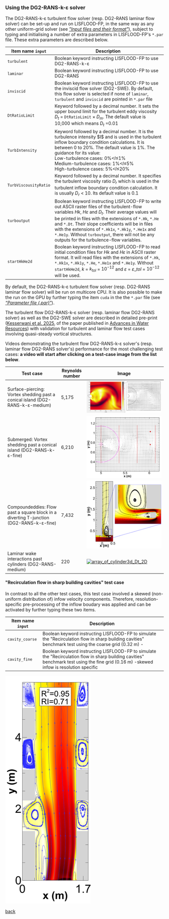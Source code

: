 ### Using the DG2-RANS-k-ε solver
The DG2-RANS-k-ε turbulent flow solver (resp. DG2-RANS laminar flow solver) can be set-up and run on LISFLOOD-FP, in the same way as any other uniform-grid solver (see [*"Input files and their format"*](/Merewether1.md)), subject to typing and initialising a number of extra parameters in LISFLOOD-FP's `*.par` file. These extra parameters are described below. 

| Item name `input`  | Description |
| --------- | ----------- |
|`turbulent`|Boolean keyword instructing LISFLOOD-FP to use DG2-RANS-k-ε|
|`laminar`|Boolean keyword instructing LISFLOOD-FP to use DG2-RANS|
|`inviscid`|Boolean keyword instructing LISFLOOD-FP to use the inviscid flow solver (DG2-SWE). By default, this flow solver is selected if none of `laminar`, `turbulent` and `inviscid` are pointed in `*.par` file|
|`DtRatioLimit`|Keyword followed by a decimal number. It sets the upper bound limit for the turbulent eddy viscosity $D_t$ = `DtRatioLimit` × $D_m$. The default value is 10,000 which means $D_t$ =0.01|
|`TurbIntensity`|Keyword followed by a decimal number. It is the turbulence intensity \$I$ and is used in the turbulent inflow boundary condition calculations. It is between 0 to 20%. The default value is 1%. The guidance for its value: <br> Low-turbulence cases: 0%<*I*≤1% <br> Medium-turbulence cases: 1%<*I*≤5% <br> High-turbulence cases: 5%<*I*≤20%|
|`TurbViscousityRatio`|Keyword followed by a decimal number. It specifies the turbulent viscosity ratio $D_r$ which is used in the turbulent inflow boundary condition calculation. It is usually $D_r$ < 10. Its default value is 0.1|
|`turboutput`|Boolean keyword instructing LISFLOOD-FP to write out ASCII raster files of the turbulent-flow variables $Hk$, *H*$\varepsilon$ and $D_t$. Their average values will be printed in files with the extensions of `*.Hk`, `*.He` and `*.Dt`. Their slope coefficients will be in files with the extensions of `*.Hk1x`, `*.Hk1y`, `*.He1x` and `*.He1y`. Without `turboutput`, there will not be any outputs for the turbulence-flow variables. |
|`startHkHe2d`|Boolean keyword instructing LISFLOOD-FP to read initial condition files for *Hk* and *H*$\varepsilon$ in ASCII raster format. It will read files with the extensions of `*.Hk`, `*.Hk1x`, `*.Hk1y`, `*.He`, `*.He1x` and `*.He1y`. Without `startHkHe2d`, $k$ = $k_{tol}$ = $10^{-12}$ and $\varepsilon$ = $\varepsilon\_{tol}$ = $10^{-12}$ will be used.|

By default, the DG2-RANS-k-ε turbulent flow solver (resp. DG2-RANS laminar flow solver) will be run on multicore CPU. It is also possible to make the run on the GPU by further typing the item `cuda` in the the `*.par` file (see [*“Parameter file (.par)”*](/Merewether1-1.md)). 

The turbulent flow DG2-RANS-k-ε solver (resp. laminar flow DG2-RANS solver) as well as the DG2-SWE solver are described in detailed pre-print ([Kesserwani et al. 2025](https://drive.google.com/file/d/1x_8bgTIGzJzF_qTEDYUzbu82NsGrxpev/view?usp=sharing), of the paper published in [Advances in Water Resources](https://doi.org/10.1016/j.advwatres.2025.104986)) with validation for turbulent and laminar flow test cases involving quasi-steady vortical structures. 

Videos demonstrating the turbulent flow DG2-RANS-k-ε solver's (resp. laminar flow DG2-RANS solver's) performance for the most challenging test cases: **a video will start after clicking on a test-case image from the list below**.  

|Test case|Reynolds number|Image |
| --------- | ----------- | --------- | 
|Surface-piercing: Vortex shedding past a conical island (DG2-RANS-k-ε-medium)|5,175|[![conical_island](/Figures/Surface_Piercing.png)](https://youtu.be/AU1Db4y1TkM?si=dGk4zH7JbAyHuRWU)|
|Submerged: Vortex shedding past a conical island (DG2-RANS-k-ε-fine) |6,210|[![conical_island](/Figures/DG_RANS_conical_island.png)](https://www.youtube.com/watch?v=PByxld06gU4)|
|Compoundeddies: Flow past a square block in a diverting T-junction (DG2-RANS-k-ε-fine)|7,432|[![T_junction](/Figures/DG_RANS_T_junction.png)](https://www.youtube.com/shorts/G43xtVfk_iU)|
|Laminar wake interactions past cylinders (DG2-RANS-medium)|220|[![array_of_cylinder3d_Dt_2D](/Figures/DG_RANS_array_of_cylinder3d_Dt_2D.png)](https://www.youtube.com/watch?v=JMv3jLEjzp4)|






#### "Recirculation flow in sharp building cavities" test case 
In contrast to all the other test cases, this test case involved a skewed (non-uniform distribution of) infow velocity components. Therefore, resolution-specific pre-processing of the inflow boudary was applied and can be activated by further typing these two items. 



| Item name `input`  | Description |
| --------- | ----------- |
|`cavity_coarse`|Boolean keyword instructing LISFLOOD-FP to simulate the "Recirculation flow in sharp building cavities" benchmark test using the coarse grid (0.32 m) -|
|`cavity_fine`|Boolean keyword instructing LISFLOOD-FP to simulate the "Recirculation flow in sharp building cavities" benchmark test using the fine grid (0.16 m) -skewed infow is resolution specific|


![Recirculation flow in sharp building cavities](/Figures/DG_RANS_Many_cavities.png)

[back](/LISFLOOD8.0.md)
